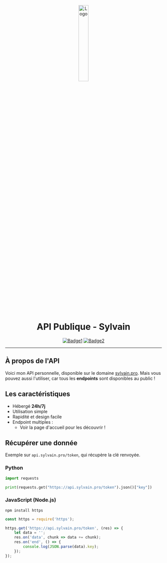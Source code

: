 <div align="center">
  <a href="https://api.sylvain.pro"><img src="https://github.com/20syldev/api/blob/main/src/api.png" alt="Logo" width="25%" height="auto"></a>

# API Publique - Sylvain
  [![Badge1](https://img.shields.io/badge/Version%20:-v1.1.8-ee6464?labelColor=23272A)](https://api.sylvain.pro)
  [![Badge2](https://img.shields.io/badge/Statut%20:-En%20ligne-42b85f?labelColor=23272A)](https://api.sylvain.pro)
</div>

---

## À propos de l'API
Voici mon API personnelle, disponible sur le domaine [sylvain.pro](https://api.sylvain.pro). 
Mais vous pouvez aussi l'utiliser, car tous les **endpoints** sont disponibles au public !

## Les caractéristiques
- Hébergé **24h/7j**
- Utilisation simple
- Rapidité et design facile
- Endpoint multiples :
  - Voir la page d'accueil pour les découvrir !

## Récupérer une donnée
Exemple sur `api.sylvain.pro/token`, qui récupère la clé renvoyée.
### Python
```py
import requests

print(requests.get("https://api.sylvain.pro/token").json()["key"])
```

### JavaScript (Node.js)
```
npm install https
```
```js
const https = require('https');

https.get('https://api.sylvain.pro/token', (res) => {
    let data = '';
    res.on('data', chunk => data += chunk);
    res.on('end', () => {
        console.log(JSON.parse(data).key);
    });
});
```